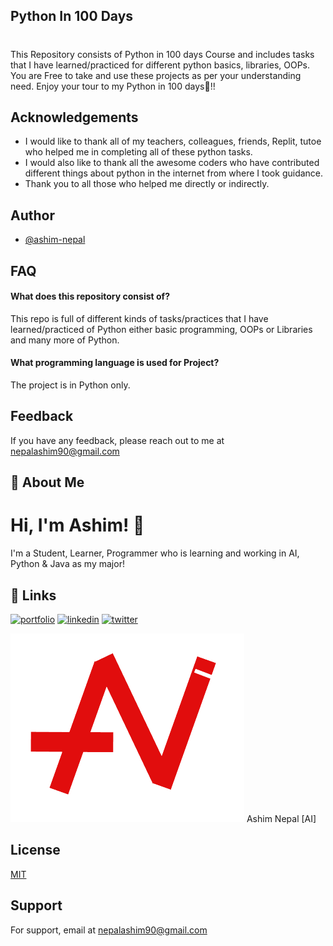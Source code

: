 ## Python In 100 Days
# 

This Repository consists of Python in 100 days Course and includes tasks that I have learned/practiced for different python basics, libraries, OOPs. You are Free to take and use these projects as per your understanding need. Enjoy your tour to my Python in 100 days🌾!!


## Acknowledgements

- I would like to thank all of my teachers, colleagues, friends, Replit, tutoe who helped me in completing all of these python tasks.
- I would also like to thank all the awesome coders who have contributed different things about python in the internet from where I took guidance.
- Thank you to all those who helped me directly or indirectly.  


## Author

- [@ashim-nepal](https://www.github.com/ashim-nepal)

## FAQ

#### What does this repository consist of?

This repo is full of different kinds of tasks/practices that I have learned/practiced of Python either basic programming, OOPs or Libraries and many more of Python.


#### What programming language is used for Project?

The project is in Python only.

## Feedback

If you have any feedback, please reach out to me at nepalashim90@gmail.com


## 🚀 About Me
# Hi, I'm Ashim! 👋
I'm a Student, Learner, Programmer who is learning and working in AI, Python & Java as my major!



## 🔗 Links
[![portfolio](https://img.shields.io/badge/my_portfolio-000?style=for-the-badge&logo=ko-fi&logoColor=white)](https://ashimnepal.com.np/)
[![linkedin](https://img.shields.io/badge/linkedin-0A66C2?style=for-the-badge&logo=linkedin&logoColor=white)](https://www.linkedin.com/in/ashim-nepal)
[![twitter](https://img.shields.io/badge/twitter-1DA1F2?style=for-the-badge&logo=twitter&logoColor=white)](https://twitter.com/asnp_ash)

![Logo](https://github.com/ashim-nepal/images/blob/main/logoNewNobg.png?raw=true)
Ashim Nepal [AI]

## License

[MIT](https://choosealicense.com/licenses/mit/)

## Support

For support, email at nepalashim90@gmail.com
